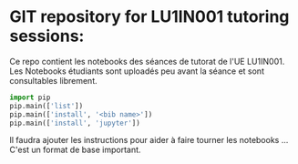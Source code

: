 # GIT repository for LU1IN001 tutoring sessions:

Ce repo contient les notebooks des séances de tutorat de l'UE LU1IN001.  
Les Notebooks étudiants sont uploadés peu avant la séance et sont consultables librement.  

```python
import pip
pip.main(['list'])
pip.main(['install', '<bib name>'])
pip.main(['install', 'jupyter'])
```
Il faudra ajouter les instructions pour aider à faire tourner
les notebooks ... C'est un format de base important.
